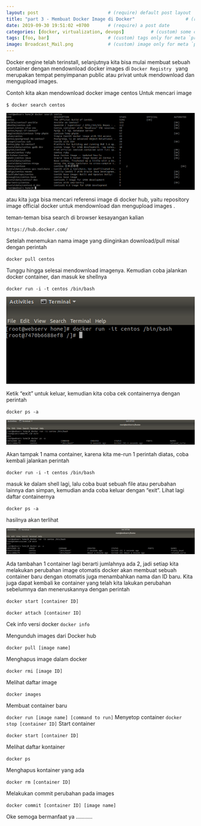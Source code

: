 ```yaml
---
layout: post                          # (require) default post layout
title: "part 3 - Membuat Docker Image di Docker"                   # (require) a string title
date: 2019-09-30 19:51:02 +0700       # (require) a post date
categories: [docker, virtualization, devops]          # (custom) some categories, but makesure these categories already exists inside path of `category/`
tags: [foo, bar]                      # (custom) tags only for meta `property="article:tag"`
image: Broadcast_Mail.png             # (custom) image only for meta `property="og:image"`, save your image inside path of `static/img/_posts`
---
```

Docker engine telah terinstall, selanjutnya kita bisa mulai membuat sebuah container dengan mendownload docker images di 
 `Docker Registry ` yang merupakan tempat penyimpanan public atau privat untuk mendownload dan mengupload images.

Contoh kita akan mendownload docker image centos
Untuk mencari image

`
$ docker search centos
`


![csr config](https://raw.githubusercontent.com/aciath/aciath.github.io/master/static/img/_posts/part3.png)



atau kita juga bisa mencari referensi image di docker hub, yaitu repository image official docker untuk mendownload dan mengupload images .

teman-teman bisa search di browser kesayangan kalian 

`
https://hub.docker.com/
`

Setelah menemukan nama image yang diinginkan download/pull misal dengan perintah

`
docker pull centos
`

Tunggu hingga selesai mendownload imagenya.
Kemudian coba jalankan docker container, dan masuk ke shellnya

`
docker run -i -t centos /bin/bash
`

![csr config](https://raw.githubusercontent.com/aciath/aciath.github.io/master/static/img/_posts/part3-1.png)


Ketik “exit” untuk keluar, kemudian kita coba cek containernya dengan perintah

`
docker ps -a
`

![csr config](https://raw.githubusercontent.com/aciath/aciath.github.io/master/static/img/_posts/part3-2.png)


Akan tampak 1 nama container, karena kita me-run 1 perintah diatas, coba kembali jalankan perintah 

`
docker run -i -t centos /bin/bash
`

masuk ke dalam shell lagi, lalu coba buat sebuah file atau perubahan lainnya dan simpan, kemudian anda coba keluar dengan “exit”.
Lihat lagi daftar containernya

`
docker ps -a
`

hasilnya akan terlihat


![csr config](https://raw.githubusercontent.com/aciath/aciath.github.io/master/static/img/_posts/part3-3.png)


Ada tambahan 1 container lagi berarti jumlahnya ada 2, jadi setiap kita melakukan perubahan image otomatis docker akan membuat sebuah container baru dengan otomatis juga menambahkan nama dan ID baru. Kita juga dapat kembali ke container yang telah kita lakukan perubahan sebelumnya dan meneruskannya dengan perintah

`
docker start [container ID]
`

`
docker attach [container ID]
`

Cek info versi docker
`
docker info
`

Mengunduh images dari Docker hub

`
docker pull [image name]
`

Menghapus image dalam docker

`
docker rmi [image ID]
`

Melihat daftar image

`
docker images
`

Membuat container baru

`
docker run [image name] [command to run]
`
Menyetop container
`
docker stop [container ID]
`
Start container

`
docker start [container ID]
`

Melihat daftar kontainer

`
docker ps
`

Menghapus kontainer yang ada

`
docker rm [container ID]
`

Melakukan commit perubahan pada images

`
docker commit [container ID] [image name]
`

Oke semoga bermanfaat ya ...........
